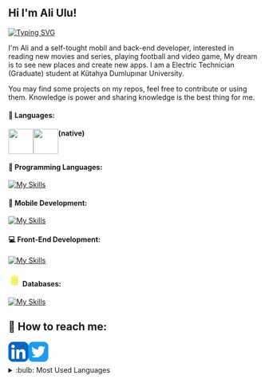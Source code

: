 
## Hi I'm Ali Ulu!
[![Typing SVG](https://readme-typing-svg.demolab.com?font=Fira+Code&pause=1000&width=435&lines=I'm+Front+End+developer+%F0%9F%92%BB;I'm+React+Developer+%F0%9F%8C%90;I'm+React+Native+Developer+%F0%9F%93%B1;I'm+Junior+Full+Stack+Developer+)](https://git.io/typing-svg)

I'm Ali and a self-tought mobil and back-end developer, interested in reading new movies and series, playing football and video game, My dream is to see new places and create new apps.
I am a Electric Technician (Graduate) student at Kütahya Dumlupınar University.

You may find some projects on my repos, feel free to contribute or using them. Knowledge is power and sharing knowledge is the best thing for me.


#### 🚀 Languages: 
<img align="left" src="https://emojipedia-us.s3.dualstack.us-west-1.amazonaws.com/thumbs/120/apple/285/flag-united-kingdom_1f1ec-1f1e7.png" width="50" height="50" /> </p>
<img align="left" src="https://emojipedia-us.s3.dualstack.us-west-1.amazonaws.com/thumbs/120/apple/285/flag-turkey_1f1f9-1f1f7.png" width="50" height="50" /> <b>(native)</b>

<br />

#### 🚀 Programming Languages: 

[![My Skills](https://skillicons.dev/icons?i=js,kotlin,java,cs)](https://skillicons.dev)
<br />
#### 📱 Mobile Development:

[![My Skills](https://skillicons.dev/icons?i=react,kotlin,java)](https://skillicons.dev)
<br />
#### 💻 Front-End Development:  

[![My Skills](https://skillicons.dev/icons?i=html,css,js,react,redux)](https://skillicons.dev)
<br />
#### <img src="https://raw.githubusercontent.com/github/explore/13295c57999765ac9ffa3281942a72ab08b79de2/topics/database/database.png" width="25" height="25"/> Databases:  

[![My Skills](https://skillicons.dev/icons?i=mysql,postgres,firebase,mongodb)](https://skillicons.dev)
<br />
## 📧 How to reach me: 

[<img  width="40" src="https://raw.githubusercontent.com/tandpfun/skill-icons/d1c752b99bb25a0e5aa363bae1db2809173ee966/icons/LinkedIn.svg" align="left" />][twitter]
[<img  width="40" src="https://raw.githubusercontent.com/tandpfun/skill-icons/d1c752b99bb25a0e5aa363bae1db2809173ee966/icons/Twitter.svg" align="left" />][linkedin]

[twitter]: https://twitter.com/alii_uluu
[linkedin]: https://www.linkedin.com/in/ali-ulu/


<br /><br />

<details>
<summary>:bulb:  Most Used Languages</summary>
<img src="https://github-readme-stats.vercel.app/api/top-langs/?username=aliulu0&layout=compact" >
</details>
